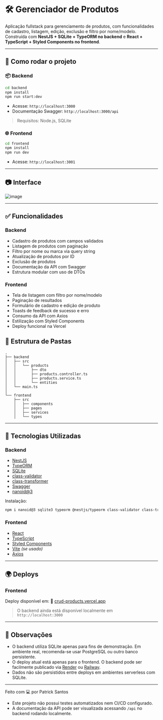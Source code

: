 # 🛠️ Gerenciador de Produtos

Aplicação fullstack para gerenciamento de produtos, com funcionalidades de cadastro, listagem, edição, exclusão e filtro por nome/modelo. Construída com **NestJS + SQLite + TypeORM no backend** e **React + TypeScript + Styled Components no frontend**.

---

## 🚀 Como rodar o projeto

### 📦 Backend

```bash
cd backend
npm install
npm run start:dev
```

* Acesse: `http://localhost:3000`
* Documentação Swagger: `http://localhost:3000/api`

> Requisitos: Node.js, SQLite

### 🌐 Frontend

```bash
cd frontend
npm install
npm run dev
```

* Acesse: `http://localhost:3001`

---

## 📷 Interface

![image](https://github.com/user-attachments/assets/6501b671-ace5-4cf8-a8ea-10c7125acdbd)


---

## ✅ Funcionalidades

### Backend

* Cadastro de produtos com campos validados
* Listagem de produtos com paginação
* Filtro por nome ou marca via query string
* Atualização de produtos por ID
* Exclusão de produtos
* Documentação da API com Swagger
* Estrutura modular com uso de DTOs

### Frontend

* Tela de listagem com filtro por nome/modelo
* Paginação de resultados
* Formulário de cadastro e edição de produto
* Toasts de feedback de sucesso e erro
* Consumo da API com Axios
* Estilização com Styled Components
* Deploy funcional na Vercel

## 📁 Estrutura de Pastas

```
.
├── backend
│   ├── src
│   │   └── products
│   │       ├── dto
│   │       ├── products.controller.ts
│   │       ├── products.service.ts
│   │       └── entities
│   └── main.ts
│
└── frontend
    ├── src
    │   ├── components
    │   ├── pages
    │   ├── services
    │   └── types
```

---

## 🔗 Tecnologias Utilizadas

### Backend

* [NestJS](https://nestjs.com/)
* [TypeORM](https://typeorm.io/)
* [SQLite](https://www.sqlite.org/index.html)
* [class-validator](https://github.com/typestack/class-validator)
* [class-transformer](https://github.com/typestack/class-transformer)
* [Swagger](https://swagger.io/)
* [nanoid@3](https://www.npmjs.com/package/nanoid)

Instalação:

```bash
npm i nanoid@3 sqlite3 typeorm @nestjs/typeorm class-validator class-transformer
```

### Frontend

* [React](https://reactjs.org/)
* [TypeScript](https://www.typescriptlang.org/)
* [Styled Components](https://styled-components.com/)
* [Vite](https://vitejs.dev/) *(se usado)*
* [Axios](https://axios-http.com/)

---

## 🌍 Deploys

### Frontend

Deploy disponível em:
🔗 [crud-products.vercel.app](https://crud-products-c4na6h6d7-patricksant0s-projects.vercel.app/)

> O backend ainda está disponível localmente em `http://localhost:3000`

---

## 📝 Observações

* O backend utiliza SQLite apenas para fins de demonstração. Em ambiente real, recomenda-se usar PostgreSQL ou outro banco persistente.
* O deploy atual está apenas para o frontend. O backend pode ser facilmente publicado via [Render](https://render.com) ou [Railway](https://railway.app).
* Dados não são persistidos entre deploys em ambientes serverless com SQLite.

---

Feito com 💻 por Patrick Santos

* Este projeto não possui testes automatizados nem CI/CD configurado.
* A documentação da API pode ser visualizada acessando `/api` no backend rodando localmente.
